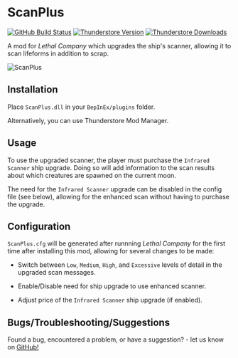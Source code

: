 # ScanPlus

[![GitHub Build Status](https://img.shields.io/github/actions/workflow/status/AidanTweedy/scanplus/build.yml?style=for-the-badge&logo=github)](https://github.com/AidanTweedy/scanplus/actions/workflows/build.yml)
[![Thunderstore Version](https://img.shields.io/thunderstore/v/KiwiPositive/ScanPlus?style=for-the-badge&logo=thunderstore&logoColor=white)](https://thunderstore.io/c/lethal-company/p/KiwiPositive/ScanPlus/)
[![Thunderstore Downloads](https://img.shields.io/thunderstore/dt/KiwiPositive/ScanPlus?style=for-the-badge&logo=thunderstore&logoColor=white)](https://thunderstore.io/c/lethal-company/p/KiwiPositive/ScanPlus/)

A mod for *Lethal Company* which upgrades the ship's scanner, allowing it to scan lifeforms in addition to scrap.

![ScanPlus](https://i.imgur.com/UQVOitx.png)

## Installation

Place `ScanPlus.dll` in your `BepInEx/plugins` folder.

Alternatively, you can use Thunderstore Mod Manager.

## Usage

To use the upgraded scanner, the player must purchase the `Infrared Scanner` ship upgrade. Doing so will add information to the scan results about which creatures are spawned on the current moon.

The need for the `Infrared Scanner` upgrade can be disabled in the config file (see below), allowing for the enhanced scan without having to purchase the upgrade.

## Configuration

`ScanPlus.cfg` will be generated after runnning *Lethal Company* for the first time after installing this mod, allowing for several changes to be made:

* Switch between `Low`, `Medium`, `High`, and `Excessive` levels of detail in the upgraded scan messages. 

* Enable/Disable need for ship upgrade to use enhanced scanner.

* Adjust price of the `Infrared Scanner` ship upgrade (if enabled).

## Bugs/Troubleshooting/Suggestions

Found a bug, encountered a problem, or have a suggestion? - let us know on [GitHub!](https://github.com/AidanTweedy/scanplus/issues)

